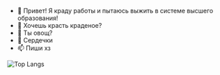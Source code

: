- 👋 Привет! Я краду работы и пытаюсь выжить в системе высшего образования!
- 👀 Хочешь красть краденое?
- 🌱 Ты овощ?
- 💞️ Сердечки
- 📫 Пиши хз

![Top Langs](https://github-readme-stats.vercel.app/api/top-langs/?username=v0robaa&layout=compact)
